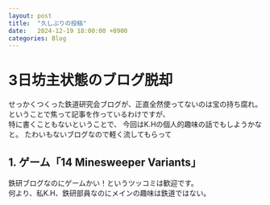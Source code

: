 ```yaml
---
layout: post
title:  "久しぶりの投稿"
date:   2024-12-19 18:00:00 +0900
categories: Blog
---
```


# 3日坊主状態のブログ脱却
せっかくつくった鉄道研究会ブログが、正直全然使ってないのは宝の持ち腐れ。
<br>ということで焦って記事を作っているわけですが、
<br>特に書くこともないということで、
今回はK.Hの個人的趣味の話でもしようかなと。
たわいもないブログなので軽く流してもらって

## 1. ゲーム「14 Minesweeper Variants」

鉄研ブログなのにゲームかい！というツッコミは歓迎です。
<br>何より、私K.H、鉄研部員なのにメインの趣味は鉄道ではない。

